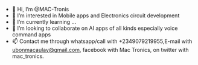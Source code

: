 - 👋 Hi, I’m @MAC-Tronis
- 👀 I’m interested in Mobile apps and Electronics circuit development
- 🌱 I’m currently learning ...
- 💞️ I’m looking to collaborate on AI apps of all kinds especially voice command apps 
- 📫 Contact me through whatsapp/call  with +2349079219955,E-mail with ubonmacaulay@gmail.com, facebook with Mac Tronics, on twitter with mac_tronics.   

<!---
MAC-Tronis/MAC-Tronis is a ✨ special ✨ repository because its `README.md` (this file) appears on your GitHub profile.
You can click the Preview link to take a look at your changes.
--->
